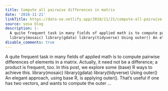 ```yaml
---
title: Compute all pairwise differences in matrix
date: '2018-11-21'
linkTitle: https://data-se.netlify.app/2018/11/21/compute-all-pairwise-differences-in-matrix/
source: sesa blog
description: |-
  A quite frequent task in many fields of applied math is to compute pairwise differences of elements in a matrix. Actually, it need not be a difference; a product is frequent, too. In this post, we explore some (base) R ways to achieve this.
  library(mosaic) library(gdata) library(tidyverse) Using outer() An elegant approach, using base R, is applying outer(). That’s useful if one has two vectors, and wants to compute the outer ...
disable_comments: true
---
```

A quite frequent task in many fields of applied math is to compute pairwise differences of elements in a matrix. Actually, it need not be a difference; a product is frequent, too. In this post, we explore some (base) R ways to achieve this.
library(mosaic) library(gdata) library(tidyverse) Using outer() An elegant approach, using base R, is applying outer(). That’s useful if one has two vectors, and wants to compute the outer ...